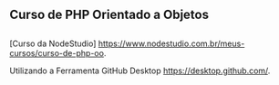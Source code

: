 ## Curso de PHP Orientado a Objetos <h2>

[Curso da NodeStudio] <https://www.nodestudio.com.br/meus-cursos/curso-de-php-oo>.

Utilizando a Ferramenta GitHub Desktop <https://desktop.github.com/>.